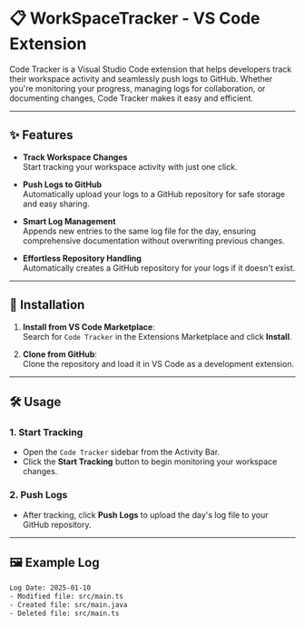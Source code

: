 # 📋 WorkSpaceTracker - VS Code Extension

Code Tracker is a Visual Studio Code extension that helps developers track their workspace activity and seamlessly push logs to GitHub. Whether you're monitoring your progress, managing logs for collaboration, or documenting changes, Code Tracker makes it easy and efficient.

---

## ✨ Features

- **Track Workspace Changes**  
  Start tracking your workspace activity with just one click.  

- **Push Logs to GitHub**  
  Automatically upload your logs to a GitHub repository for safe storage and easy sharing.  

- **Smart Log Management**  
  Appends new entries to the same log file for the day, ensuring comprehensive documentation without overwriting previous changes.  

- **Effortless Repository Handling**  
  Automatically creates a GitHub repository for your logs if it doesn't exist.  

---

## 🚀 Installation

1. **Install from VS Code Marketplace**:  
   Search for `Code Tracker` in the Extensions Marketplace and click **Install**.  

2. **Clone from GitHub**:  
   Clone the repository and load it in VS Code as a development extension.  

---

## 🛠️ Usage

### 1. Start Tracking
- Open the `Code Tracker` sidebar from the Activity Bar.
- Click the **Start Tracking** button to begin monitoring your workspace changes.

### 2. Push Logs
- After tracking, click **Push Logs** to upload the day's log file to your GitHub repository.  

---

## 🖼️ Example Log

```txt
Log Date: 2025-01-10
- Modified file: src/main.ts
- Created file: src/main.java
- Deleted file: src/main.ts
